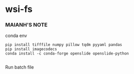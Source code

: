 # wsi-fs

### MAIANH'S NOTE
conda env 

```
pip install tifffile numpy pillow tqdm pyyaml pandas
pip install imagecodecs
conda install -c conda-forge openslide openslide-python
 
``` 

Run batch file 